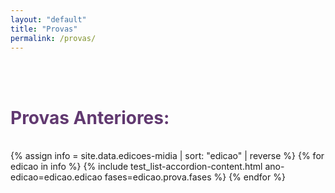 ```yaml
---
layout: "default"
title: "Provas"
permalink: /provas/
---
```


<div class="container-xxl" data-bs-smooth-scroll="true" >
    <br><br>
    <h1 class="text-center" style="color:#613970"><strong>Provas Anteriores:</strong></h1> <br>
    <div class="accordion accordion-flush" id="accordionPanelsStayOpenExample">
    {% assign info = site.data.edicoes-midia | sort: "edicao" | reverse %}
    {% for edicao in info %}
        {% include test_list-accordion-content.html ano-edicao=edicao.edicao fases=edicao.prova.fases %}
    {% endfor %}
    </div>
</div>